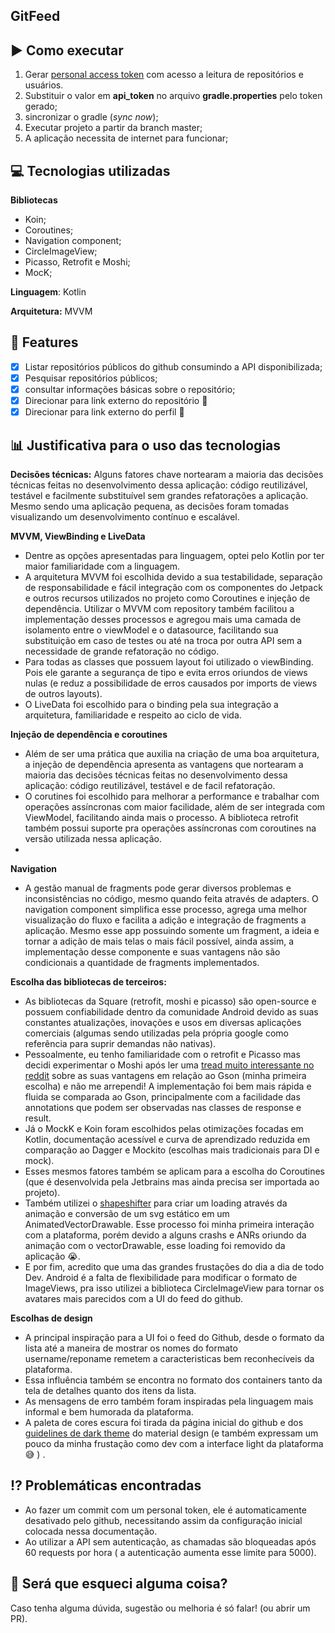 

## GitFeed

## :arrow_forward: Como executar 

 1. Gerar [personal access token](https://developer.github.com/v3/auth/#via-oauth-and-personal-access-tokens) com acesso a leitura de repositórios e usuários.
 2.  Substituir o valor em  **api_token** no arquivo **gradle.properties** pelo token gerado;
 3. sincronizar o gradle (*sync now*);
 4. Executar projeto a partir da branch master;
 5. A aplicação necessita de internet para funcionar;


## :computer: Tecnologias utilizadas

**Bibliotecas**
 - Koin;
 - Coroutines; 
 - Navigation component; 
 - CircleImageView;
 - Picasso, Retrofit e Moshi;
 - MocK; 

**Linguagem**: Kotlin

**Arquitetura:** MVVM

## :scroll: Features 

 - [x] Listar repositórios públicos do github consumindo a API disponibilizada; 
 - [x] Pesquisar repositórios públicos;
 - [x] consultar informações básicas sobre o repositório;
 - [x] Direcionar para link externo do repositório :cherries: 
 - [x] Direcionar para link externo do perfil :cherries:

## :bar_chart: Justificativa para o uso das tecnologias 

**Decisões técnicas:**
Alguns fatores chave nortearam a maioria das decisões técnicas feitas no desenvolvimento dessa aplicação: código reutilizável, testável e facilmente substituível sem grandes refatorações a aplicação. Mesmo sendo uma aplicação pequena, as decisões foram tomadas visualizando um desenvolvimento contínuo e escalável.

**MVVM, ViewBinding e LiveData**
 - Dentre as opções apresentadas para linguagem, optei pelo Kotlin por ter maior familiaridade com a linguagem.
 - A arquitetura MVVM foi escolhida devido a sua testabilidade, separação de responsabilidade e fácil integração com os componentes do Jetpack e outros recursos utilizados no projeto como Coroutines e injeção de dependência. Utilizar o MVVM com repository também facilitou a implementação desses processos e agregou mais uma camada de isolamento entre o viewModel e o datasource, facilitando sua substituição em caso de testes ou até na troca por outra API sem a necessidade de grande refatoração no código. 
 - Para todas as classes que possuem layout foi utilizado o viewBinding. Pois ele garante a segurança de tipo e evita erros oriundos de views nulas (e reduz a possibilidade de erros causados por imports de views de outros layouts).
 - O LiveData foi escolhido para o binding pela sua integração a arquitetura, familiaridade e respeito ao ciclo de vida.
 
 **Injeção de dependência e coroutines**
 
 - Além de ser uma prática que auxilia na criação de uma boa arquitetura, a injeção de dependência apresenta as vantagens que nortearam a maioria das decisões técnicas feitas no desenvolvimento dessa aplicação: código reutilizável, testável e de facil refatoração.
 - O corutines foi escolhido para melhorar a performance e trabalhar com operações assíncronas com maior facilidade, além de ser integrada com ViewModel, facilitando ainda mais o processo. A biblioteca retrofit também possui suporte pra operações assíncronas  com coroutines na versão utilizada nessa aplicação.
 - 
**Navigation**
 - A gestão manual de fragments pode gerar diversos problemas e inconsistências no código, mesmo quando feita através de adapters. O navigation component simplifica esse processo, agrega uma melhor visualização do fluxo e facilita a adição e integração de fragments a aplicação. Mesmo esse app possuindo somente um fragment, a ideia e tornar a adição de mais telas o mais fácil possível, ainda assim, a implementação desse componente e suas vantagens não são condicionais a quantidade de fragments implementados. 

**Escolha das bibliotecas de terceiros:**

- As bibliotecas da Square (retrofit, moshi e picasso) são open-source e possuem  confiabilidade dentro da comunidade Android devido as suas constantes atualizações, inovações e usos em diversas aplicações comerciais (algumas sendo utilizadas pela própria google como referência para suprir demandas não nativas). 
- Pessoalmente, eu tenho familiaridade com o retrofit e Picasso mas decidi experimentar o Moshi após ler uma [tread muito interessante no reddit](https://www.reddit.com/r/androiddev/comments/684flw/why_use_moshi_over_gson/) sobre as suas vantagens em relação ao Gson (minha primeira escolha) e não me arrependi! A implementação foi bem mais rápida e fluida se comparada ao Gson, principalmente com a facilidade das annotations que podem ser observadas nas classes de response e result.
- Já o MockK e Koin foram escolhidos pelas otimizações focadas em Kotlin, documentação acessível e curva de aprendizado reduzida em comparação ao Dagger e Mockito (escolhas mais tradicionais para DI e mock). 
- Esses mesmos fatores também se aplicam para a escolha do Coroutines (que é desenvolvida pela Jetbrains mas ainda precisa ser importada ao projeto).
- Também utilizei o [shapeshifter](https://shapeshifter.design/) para criar um loading através da animação e conversão de um svg estático em um AnimatedVectorDrawable. Esse processo foi minha primeira interação com a plataforma, porém devido a alguns crashs e ANRs oriundo da animação com o vectorDrawable, esse loading foi removido da aplicação :sob:.
- E por fim, acredito que uma das grandes frustações do dia a dia de todo Dev. Android é a falta de flexibilidade para modificar o formato de ImageViews, pra isso utilizei a biblioteca CircleImageView para tornar os avatares mais parecidos com a UI do feed do github.

**Escolhas de design**
- A principal inspiração para a UI foi o feed do Github, desde o formato da lista até a maneira de mostrar os nomes do formato username/reponame remetem a caracteristicas bem reconhecíveis da plataforma. 
- Essa influência também se encontra no formato dos containers tanto da tela de detalhes quanto dos itens da lista.
- As mensagens de erro também foram inspiradas pela linguagem mais informal e bem humorada da plataforma. 
- A paleta de cores escura foi tirada da página inicial do github e dos [guidelines de dark theme](https://material.io/design/color/dark-theme.html#usage) do material design (e também expressam um pouco da minha frustação como dev com a interface light da plataforma :sweat_smile: ) .


## :interrobang: Problemáticas encontradas 

 - Ao fazer um commit com um personal token, ele é automaticamente desativado pelo github, necessitando assim da configuração inicial colocada nessa documentação.
 - Ao utilizar a API sem autenticação, as chamadas são bloqueadas após 60 requests por hora ( a autenticação aumenta esse limite para 5000). 

## :thought_balloon: Será que esqueci alguma coisa? 
Caso tenha alguma dúvida, sugestão ou melhoria é só falar! (ou abrir um PR).
